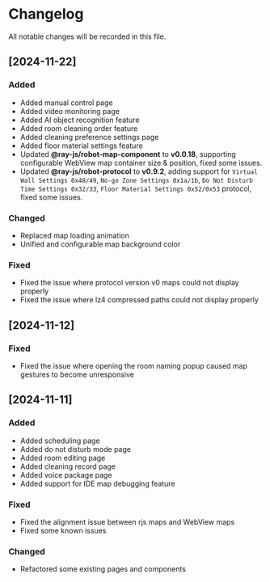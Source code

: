 # Changelog

All notable changes will be recorded in this file.

## [2024-11-22]

### Added

- Added manual control page
- Added video monitoring page
- Added AI object recognition feature
- Added room cleaning order feature
- Added cleaning preference settings page
- Added floor material settings feature
- Updated **@ray-js/robot-map-component** to **v0.0.18**, supporting configurable WebView map container size & position, fixed some issues.
- Updated **@ray-js/robot-protocol** to **v0.9.2**, adding support for `Virtual Wall Settings 0x48/49`, `No-go Zone Settings 0x1a/1b`, `Do Not Disturb Time Settings 0x32/33`, `Floor Material Settings 0x52/0x53` protocol, fixed some issues.

### Changed

- Replaced map loading animation
- Unified and configurable map background color

### Fixed

- Fixed the issue where protocol version v0 maps could not display properly
- Fixed the issue where lz4 compressed paths could not display properly

## [2024-11-12]

### Fixed

- Fixed the issue where opening the room naming popup caused map gestures to become unresponsive

## [2024-11-11]

### Added

- Added scheduling page
- Added do not disturb mode page
- Added room editing page
- Added cleaning record page
- Added voice package page
- Added support for IDE map debugging feature

### Fixed

- Fixed the alignment issue between rjs maps and WebView maps
- Fixed some known issues

### Changed

- Refactored some existing pages and components
